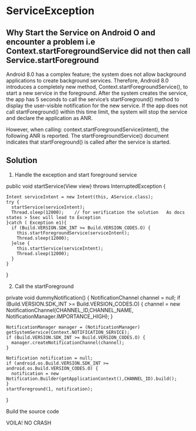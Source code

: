 # ServiceException

## Why Start the Service on Android O and encounter a problem i.e Context.startForegroundService did not then call Service.startForeground


Android 8.0 has a complex feature; the system does not allow background applications to create background services. Therefore, Android 8.0 introduces a completely new method, Context.startForegroundService(), to start a new service in the foreground.
After the system creates the service, the app has 5 seconds to call the service’s startForeground() method to display the user-visible notification for the new service. If the app does not call startForeground() within this time limit, the system will stop the service and declare the application as ANR.

However, when calling: context.startForegroundService(intent), the following ANR is reported. The startForegroundService() document indicates that startForeground() is called after the service is started.



## Solution

1. Handle the exception and start foreground service

public void startService(View view) throws InterruptedException {

    Intent serviceIntent = new Intent(this, AService.class);
    try {
      startService(serviceIntent);
      Thread.sleep(12000);    // for verification the solution   As docs states > 5sec will lead to Exception
    }catch ( Exception e1){
      if (Build.VERSION.SDK_INT >= Build.VERSION_CODES.O) {
        this.startForegroundService(serviceIntent);
        Thread.sleep(12000);
      }else {
        this.startService(serviceIntent);
        Thread.sleep(12000);
      }
    }

  }

2. Call the startForeground

  private void dummyNotification() {
    NotificationChannel channel = null;
    if (Build.VERSION.SDK_INT >= Build.VERSION_CODES.O) {
      channel = new NotificationChannel(CHANNEL_ID,CHANNEL_NAME,
        NotificationManager.IMPORTANCE_HIGH);
    }

    NotificationManager manager = (NotificationManager) getSystemService(Context.NOTIFICATION_SERVICE);
    if (Build.VERSION.SDK_INT >= Build.VERSION_CODES.O) {
      manager.createNotificationChannel(channel);
    }

    Notification notification = null;
    if (android.os.Build.VERSION.SDK_INT >= android.os.Build.VERSION_CODES.O) {
      notification = new Notification.Builder(getApplicationContext(),CHANNEL_ID).build();
    }
    startForeground(1, notification);
  }
  
  Build the source code 
  
  VOILA! NO CRASH
